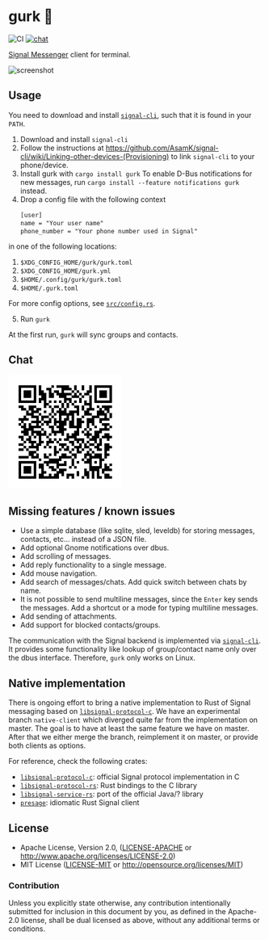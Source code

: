 # gurk 🥒
![CI][ci-badge] [![chat][chat-badge]][chat-link]

[Signal Messenger] client for terminal.

![screenshot](screenshot.png)

## Usage

You need to download and install [`signal-cli`], such that it is found in your `PATH`.

1. Download and install `signal-cli`
2. Follow the instructions at
   https://github.com/AsamK/signal-cli/wiki/Linking-other-devices-(Provisioning) to link
   `signal-cli` to your phone/device.
3. Install gurk with `cargo install gurk`
   To enable D-Bus notifications for new messages, run `cargo install --feature notifications gurk` instead.
4. Drop a config file with the following context
    ```
    [user]
    name = "Your user name"
    phone_number = "Your phone number used in Signal"
    ```

  in one of the following locations:

1. `$XDG_CONFIG_HOME/gurk/gurk.toml`
2. `$XDG_CONFIG_HOME/gurk.yml`
3. `$HOME/.config/gurk/gurk.toml`
4. `$HOME/.gurk.toml`

  For more config options, see [`src/config.rs`].

5. Run `gurk`

At the first run, `gurk` will sync groups and contacts.

## Chat

[![chat-qr](chat-qr.png)][chat-link]

## Missing features / known issues

* Use a simple database (like sqlite, sled, leveldb) for storing messages, contacts, etc... instead
  of a JSON file.
* Add optional Gnome notifications over dbus.
* Add scrolling of messages.
* Add reply functionality to a single message.
* Add mouse navigation.
* Add search of messages/chats. Add quick switch between chats by name.
* It is not possible to send multiline messages, since the `Enter` key sends the messages. Add a
  shortcut or a mode for typing multiline messages.
* Add sending of attachments.
* Add support for blocked contacts/groups.

The communication with the Signal backend is implemented via [`signal-cli`]. It provides some
functionality like lookup of group/contact name only over the dbus interface. Therefore, `gurk` only
works on Linux.

## Native implementation

There is ongoing effort to bring a native implementation to Rust of Signal messaging based on
[`libsignal-protocol-c`]. We have an experimental branch `native-client` which diverged quite far
from the implementation on master. The goal is to have at least the same feature we have on master.
After that we either merge the branch, reimplement it on master, or provide both clients as options.

For reference, check the following crates:

* [`libsignal-protocol-c`]: official Signal protocol implementation in C
* [`libsignal-protocol-rs`]: Rust bindings to the C library
* [`libsignal-service-rs`]: port of the official Java/? library
* [`presage`]: idiomatic Rust Signal client

## License

 * Apache License, Version 2.0, ([LICENSE-APACHE](LICENSE-APACHE) or
   http://www.apache.org/licenses/LICENSE-2.0)
 * MIT License ([LICENSE-MIT](LICENSE-MIT) or
   http://opensource.org/licenses/MIT)

### Contribution

Unless you explicitly state otherwise, any contribution intentionally submitted
for inclusion in this document by you, as defined in the Apache-2.0 license,
shall be dual licensed as above, without any additional terms or conditions.

[Signal Messenger]: https://signal.org
[`signal-cli`]: https://github.com/AsamK/signal-cli
[`libsignal-service-rs`]: https://github.com/Michael-F-Bryan/libsignal-service-rs
[`libsignal-protocol-rs`]: https://github.com/Michael-F-Bryan/libsignal-protocol-rs
[`libsignal-protocol-c`]: https://github.com/signalapp/libsignal-protocol-c
[`presage`]: https://github.com/gferon/presage
[`src/config.rs`]: https://github.com/boxdot/gurk-rs/blob/master/src/config.rs
[chat-badge]: https://img.shields.io/badge/chat-on%20signal-brightgreen?logo=signal
[ci-badge]: https://github.com/boxdot/gurk-rs/workflows/CI/badge.svg
[chat-link]: https://signal.group/#CjQKILaqQTWUZks14mPRSn0m0zyU9A-buNMG6haQBmWrxJHeEhCc7HLIwCFZRNDw63MWj-fA
